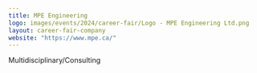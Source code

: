 ```yaml
---
title: MPE Engineering
logo: images/events/2024/career-fair/Logo - MPE Engineering Ltd.png
layout: career-fair-company
website: "https://www.mpe.ca/"
---
```


Multidisciplinary/Consulting
